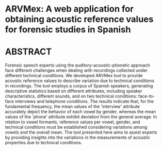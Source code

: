 # ARVMex: A web application for obtaining acoustic reference values for forensic studies in Spanish


# ABSTRACT

Forensic speech experts using the auditory-acoustic-phonetic approach face different challenges when dealing with recordings collected under different technical conditions. We developed ARVMex tool to provide acoustic reference values to describe variation due to technical conditions in recordings. The tool employs a corpus of Spanish speakers, generating descriptive statistics based on different attributes, including speaker characteristics, different sounds, and on two technical conditions: face-to-face interviews and telephone conditions. The results indicate that, for the fundamental frequency, the mean values of the 'interview' attribute accurately depict the behavior of each vowel by gender, whereas the mean values of the 'phone' attribute exhibit deviation from the general average. In relation to vowel formants, reference values per vowel, gender, and technical conditions must be established considering variations among vowels and the overall mean. The tool presented here aims to assist experts by providing insights into the variations in the measurements of acoustic properties due to technical conditions.
